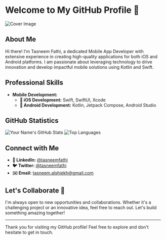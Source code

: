 # Welcome to My GitHub Profile 👋

![Cover Image](https://media.licdn.com/dms/image/D4D16AQEXMHGOQzJqGw/profile-displaybackgroundimage-shrink_350_1400/0/1717761879113?e=1723075200&v=beta&t=SRtApJTUFh7Y7zAL04KD7LIAwt9JMxUd06ilWSZ9bSQ) 

## About Me

Hi there! I'm Tasneem Fathi, a dedicated Mobile App Developer with extensive experience in creating high-quality applications for both iOS and Android platforms. I am passionate about leveraging technology to drive innovation and develop impactful mobile solutions using Kotlin and Swift.

## Professional Skills

- **Mobile Development:**
  - **📱 iOS Development:** Swift, SwiftUI, Xcode
  - **📱 Android Development:** Kotlin, Jetpack Compose, Android Studio


## GitHub Statistics

![Your Name's GitHub Stats](https://github-readme-stats.vercel.app/api?username=@tasneemfathi&show_icons=true&hide_border=true)
![Top Languages](https://github-readme-stats.vercel.app/api/top-langs/?username=@tasneemfathi&layout=compact&hide_border=true)

## Connect with Me

- **💼 LinkedIn:** [@tasneemfathi](https://www.linkedin.com/in/tasneem-fathi-722573110)
- **🐦 Twitter:** [@tasneemfathi](https://x.com/@tasneemfathi)
- **✉️ Email:** [tasneem.alshiekh@gmail.com](mailto:tasneem.alshiekh@gmail.com)

## Let's Collaborate 🤝

I'm always open to new opportunities and collaborations. Whether it's a challenging project or an innovative idea, feel free to reach out. Let's build something amazing together!

---

Thank you for visiting my GitHub profile! Feel free to explore and don't hesitate to get in touch.
